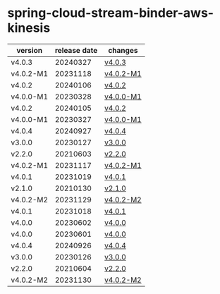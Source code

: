 # spring-cloud-stream-binder-aws-kinesis	


|version|release date|changes|
|---|---|---|
|v4.0.3|20240327|[v4.0.3](./v4.0.3-20240327.md)|
|v4.0.2-M1|20231118|[v4.0.2-M1](./v4.0.2-M1-20231118.md)|
|v4.0.2|20240106|[v4.0.2](./v4.0.2-20240106.md)|
|v4.0.0-M1|20230328|[v4.0.0-M1](./v4.0.0-M1-20230328.md)|
|v4.0.2|20240105|[v4.0.2](./v4.0.2-20240105.md)|
|v4.0.0-M1|20230327|[v4.0.0-M1](./v4.0.0-M1-20230327.md)|
|v4.0.4|20240927|[v4.0.4](./v4.0.4-20240927.md)|
|v3.0.0|20230127|[v3.0.0](./v3.0.0-20230127.md)|
|v2.2.0|20210603|[v2.2.0](./v2.2.0-20210603.md)|
|v4.0.2-M1|20231117|[v4.0.2-M1](./v4.0.2-M1-20231117.md)|
|v4.0.1|20231019|[v4.0.1](./v4.0.1-20231019.md)|
|v2.1.0|20210130|[v2.1.0](./v2.1.0-20210130.md)|
|v4.0.2-M2|20231129|[v4.0.2-M2](./v4.0.2-M2-20231129.md)|
|v4.0.1|20231018|[v4.0.1](./v4.0.1-20231018.md)|
|v4.0.0|20230602|[v4.0.0](./v4.0.0-20230602.md)|
|v4.0.0|20230601|[v4.0.0](./v4.0.0-20230601.md)|
|v4.0.4|20240926|[v4.0.4](./v4.0.4-20240926.md)|
|v3.0.0|20230126|[v3.0.0](./v3.0.0-20230126.md)|
|v2.2.0|20210604|[v2.2.0](./v2.2.0-20210604.md)|
|v4.0.2-M2|20231130|[v4.0.2-M2](./v4.0.2-M2-20231130.md)|
